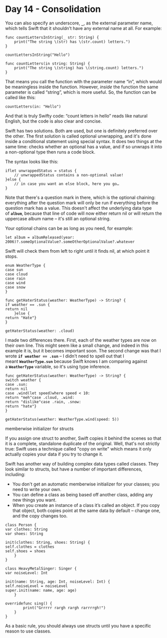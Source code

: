 # Day 14 - Consolidation

You can also specify an underscore, **`_`**, as the external parameter name, which tells Swift that it shouldn’t have any external name at all. For example:

```
func countLettersInString(_ str: String) {
    print("The string \(str) has \(str.count) letters.")
}

countLettersInString("Hello")
```

```
func countLetters(in string: String) {
    print("The string \(string) has \(string.count) letters.")
}
```

That means you call the function with the parameter name “in”, which would be meaningless inside the function. However, *inside* the function the same parameter is called “string”, which is more useful. So, the function can be called like this:

```
countLetters(in: "Hello")
```

And that is truly Swifty code: “count letters in hello” reads like natural English, but the code is also clear and concise.

Swift has two solutions. Both are used, but one is definitely preferred over the other. The first solution is called optional unwrapping, and it's done inside a conditional statement using special syntax. It does two things at the same time: checks whether an optional has a value, and if so unwraps it into a non-optional type then runs a code block.

The syntax looks like this:

```
iflet unwrappedStatus = status {
    // unwrappedStatus contains a non-optional value!
}else {
    // in case you want an else block, here you go…
}
```

Note that there's a question mark in there, which is the optional chaining: everything after the question mark will only be run if everything before the question mark has a value. This doesn't affect the underlying data type of **`album`**, because that line of code will now either return nil or will return the uppercase album name – it's still an optional string.

Your optional chains can be as long as you need, for example:

```
let album = albumReleased(year: 2006)?.someOptionalValue?.someOtherOptionalValue?.whatever
```

Swift will check them from left to right until it finds nil, at which point it stops.

```
enum WeatherType {
case sun
case cloud
case rain
case wind
case snow
}

func getHaterStatus(weather: WeatherType) -> String? {
if weather == .sun {
return nil
    }else {
return "Hate"}
}

getHaterStatus(weather: .cloud)
```

I made two differences there. First, each of the weather types are now on their own line. This might seem like a small change, and indeed in this example it is, but it becomes important soon. The second change was that I wrote **`if weather == .sun`** – I didn't need to spell out that I meant **`WeatherType.sun`** because Swift knows I am comparing against a **`WeatherType`** variable, so it's using type inference.

```
func getHaterStatus(weather: WeatherType) -> String? {
switch weather {
case .sun:
return nil
case .wind(let speed)where speed < 10:
return "meh"case .cloud, .wind:
return "dislike"case .rain, .snow:
return "hate"}
}

getHaterStatus(weather: WeatherType.wind(speed: 5))
```

memberwise initializer for structs 

If you assign one struct to another, Swift copies it behind the scenes so that it is a complete, standalone duplicate of the original. Well, that's not strictly true: Swift uses a technique called "copy on write" which means it only actually copies your data if you try to change it.

Swift has another way of building complex data types called classes. They look similar to structs, but have a number of important differences, including:

- You don't get an automatic memberwise initializer for your classes; you need to write your own.
- You can define a class as being based off another class, adding any new things you want.
- When you create an instance of a class it’s called an object. If you copy that object, both copies point at the same data by default – change one, and the copy changes too.

```
class Person {
var clothes: String
var shoes: String

init(clothes: String, shoes: String) {
self.clothes = clothes
self.shoes = shoes
    }
}
```

```
class HeavyMetalSinger: Singer {
var noiseLevel: Int

init(name: String, age: Int, noiseLevel: Int) {
self.noiseLevel = noiseLevel
super.init(name: name, age: age)
    }

overridefunc sing() {
        print("Grrrrr rargh rargh rarrrrgh!")
    }
}
```

As a basic rule, you should always use structs until you have a specific reason to use classes.